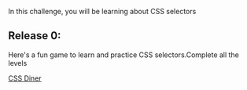 In this challenge, you will be learning about CSS selectors

## Release 0:

Here's a fun game to learn and practice CSS selectors.Complete all the levels

[CSS Diner](http://flukeout.github.io/)

